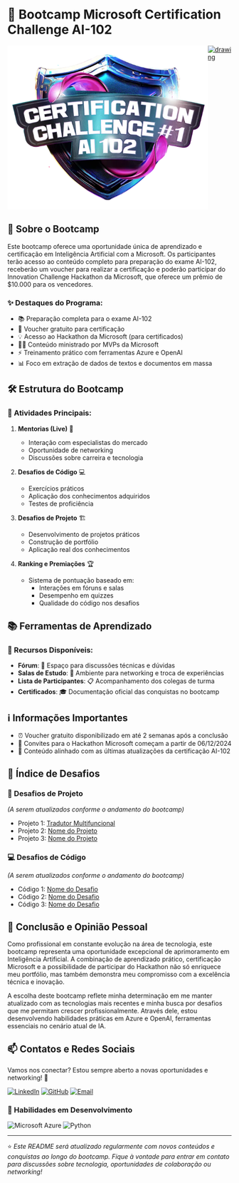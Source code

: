 # 🚀 Bootcamp Microsoft Certification Challenge AI-102

<div style="display: flex; justify-content: space-between;">
  <a href="https://www.dio.me/bootcamp/microsoft-ai-102">
    <img src="img/badge.webp" alt="Microsoft Bootcamp logo" />
  </a>
  <a href="https://www.dio.me/users/julio_okuda">
    <img src="https://hermes.dio.me/public-users/julio_okuda/share/5a0d73200e1270482bb86bdeb079f23c.png" alt="drawing" />
  </a>
</div>

## 🎯 Sobre o Bootcamp

Este bootcamp oferece uma oportunidade única de aprendizado e certificação em Inteligência Artificial com a Microsoft. Os participantes terão acesso ao conteúdo completo para preparação do exame AI-102, receberão um voucher para realizar a certificação e poderão participar do Innovation Challenge Hackathon da Microsoft, que oferece um prêmio de $10.000 para os vencedores.

### ✨ Destaques do Programa:

- 📚 Preparação completa para o exame AI-102
- 🎫 Voucher gratuito para certificação
- 💡 Acesso ao Hackathon da Microsoft (para certificados)
- 👨‍🏫 Conteúdo ministrado por MVPs da Microsoft
- ⚡ Treinamento prático com ferramentas Azure e OpenAI
- 📊 Foco em extração de dados de textos e documentos em massa

## 🛠️ Estrutura do Bootcamp

### 📌 Atividades Principais:

1. **Mentorias (Live)** 🎥
   - Interação com especialistas do mercado
   - Oportunidade de networking
   - Discussões sobre carreira e tecnologia
   
2. **Desafios de Código** 💻
   - Exercícios práticos
   - Aplicação dos conhecimentos adquiridos
   - Testes de proficiência

3. **Desafios de Projeto** 🏗️
   - Desenvolvimento de projetos práticos
   - Construção de portfólio
   - Aplicação real dos conhecimentos

4. **Ranking e Premiações** 🏆
   - Sistema de pontuação baseado em:
     - Interações em fóruns e salas
     - Desempenho em quizzes
     - Qualidade do código nos desafios

## 📚 Ferramentas de Aprendizado

### 🔧 Recursos Disponíveis:

- **Fórum**: 💬 Espaço para discussões técnicas e dúvidas
- **Salas de Estudo**: 👥 Ambiente para networking e troca de experiências
- **Lista de Participantes**: 📋 Acompanhamento dos colegas de turma
- **Certificados**: 🎓 Documentação oficial das conquistas no bootcamp

## ℹ️ Informações Importantes

- ⏰ Voucher gratuito disponibilizado em até 2 semanas após a conclusão
- 📅 Convites para o Hackathon Microsoft começam a partir de 06/12/2024
- 📘 Conteúdo alinhado com as últimas atualizações da certificação AI-102

## 📂 Índice de Desafios

### 🚀 Desafios de Projeto
*(A serem atualizados conforme o andamento do bootcamp)*

- Projeto 1: [Tradutor Multifuncional](https://github.com/Jcnok/Bootcamp-Microsoft-Certification-Challenge--1-AI_102/tree/master/desafios_de_projeto/desafio_1#-tradutor-multifuncional)
- Projeto 2: [Nome do Projeto]()
- Projeto 3: [Nome do Projeto]()

### 💻 Desafios de Código
*(A serem atualizados conforme o andamento do bootcamp)*

- Código 1: [Nome do Desafio]()
- Código 2: [Nome do Desafio]()
- Código 3: [Nome do Desafio]()

## 🎯 Conclusão e Opinião Pessoal

Como profissional em constante evolução na área de tecnologia, este bootcamp representa uma oportunidade excepcional de aprimoramento em Inteligência Artificial. A combinação de aprendizado prático, certificação Microsoft e a possibilidade de participar do Hackathon não só enriquece meu portfólio, mas também demonstra meu compromisso com a excelência técnica e inovação.

A escolha deste bootcamp reflete minha determinação em me manter atualizado com as tecnologias mais recentes e minha busca por desafios que me permitam crescer profissionalmente. Através dele, estou desenvolvendo habilidades práticas em Azure e OpenAI, ferramentas essenciais no cenário atual de IA.

## 📫 Contatos e Redes Sociais

Vamos nos conectar? Estou sempre aberto a novas oportunidades e networking! 🤝

[![LinkedIn](https://img.shields.io/badge/LinkedIn-0077B5?style=for-the-badge&logo=linkedin&logoColor=white)](https://www.linkedin.com/in/juliookuda/)
[![GitHub](https://img.shields.io/badge/GitHub-100000?style=for-the-badge&logo=github&logoColor=white)](https://github.com/Jcnok)
[![Email](https://img.shields.io/badge/Email-D14836?style=for-the-badge&logo=gmail&logoColor=white)](mailto:julio.okuda@gmail.com)


### 🎯 Habilidades em Desenvolvimento
![Microsoft Azure](https://img.shields.io/badge/Microsoft_Azure-0089D6?style=for-the-badge&logo=microsoft-azure&logoColor=white)
![Python](https://img.shields.io/badge/Python-14354C?style=for-the-badge&logo=python&logoColor=white)

---

⭐ *Este README será atualizado regularmente com novos conteúdos e conquistas ao longo do bootcamp. Fique à vontade para entrar em contato para discussões sobre tecnologia, oportunidades de colaboração ou networking!*